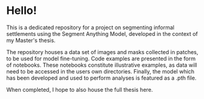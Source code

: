 # Hello!
This is a dedicated repository for a project on segmenting informal settlements using the Segment Anything Model, developed in the context of my Master's thesis.

The repository houses a data set of images and masks collected in patches, to be used for model fine-tuning.
Code examples are presented in the form of notebooks. These notebooks constitute illustrative examples, as data will need to be accessed in the users own directories.
Finally, the model which has been developed and used to perform analyses is featured as a .pth file.

When completed, I hope to also house the full thesis here.
